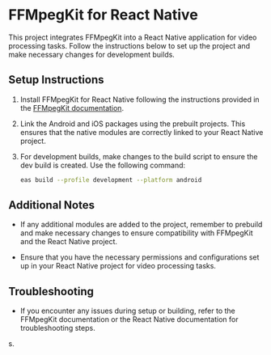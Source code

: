 # FFMpegKit for React Native

This project integrates FFMpegKit into a React Native application for video processing tasks. Follow the instructions below to set up the project and make necessary changes for development builds.

## Setup Instructions

1. Install FFMpegKit for React Native following the instructions provided in the [FFMpegKit documentation](https://github.com/tanersener/ffmpeg-kit#react-native).

2. Link the Android and iOS packages using the prebuilt projects. This ensures that the native modules are correctly linked to your React Native project.

3. For development builds, make changes to the build script to ensure the dev build is created. Use the following command:
   ```bash
   eas build --profile development --platform android
   ```

## Additional Notes

- If any additional modules are added to the project, remember to prebuild and make necessary changes to ensure compatibility with FFMpegKit and the React Native project.

- Ensure that you have the necessary permissions and configurations set up in your React Native project for video processing tasks.

## Troubleshooting

- If you encounter any issues during setup or building, refer to the FFMpegKit documentation or the React Native documentation for troubleshooting steps.

s.
